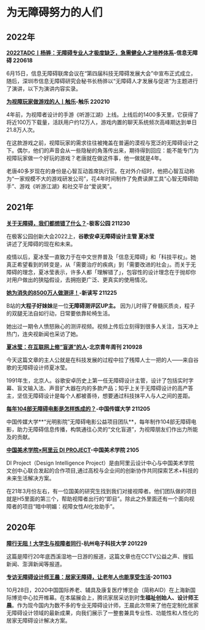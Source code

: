 # 为无障碍努力的人们

## 2022年 <a href="#vjf2n" id="vjf2n"></a>

[**2022TADC丨杨骅：无障碍专业人才极度缺乏，急需健全人才培养体系**](https://mp.weixin.qq.com/s/0MZNWYO0CKOrsH9aC4zOYg)**-信息无障碍 220618**

6月15日，信息无障碍联席会议在“第四届科技无障碍发展大会”中宣布正式成立，随后，深圳市信息无障碍研究会秘书长杨骅以“无障碍人才发展与促进”为主题进行了演讲，以下为演讲内容实录。



[**为视障玩家做游戏的人丨触乐**](https://mp.weixin.qq.com/s/MSZaVLMQ3XL5nJociqD6pg)**-触乐 220210**

4年前，为视障者设计的手游《听游江湖》上线。上线后的1400多天里，它获得了将近100万下载量，活跃用户约12万人，游戏内置的聊天系统频次高峰期达到单日21.8万人次。

在这款游戏之前，视障玩家的需求往往被掩盖在普遍的漠视与宽泛的无障碍设计之下。偶尔，他们的声音会从一些隐秘的角落传出来，期待得到回应：能不能专门为视障玩家做一个好玩的游戏？老唐就在做这件事，他一做就是4年。

老唐40多岁现在的身份是心智互动首席执行官。在对外介绍时，他把心智互动称为“一家规模不大的游戏研发公司”，花4年时间制作了免费读屏工具“心智无障碍助手”、游戏《听游江湖》和社交平台“爱说笑”。



## 2021年 <a href="#dht6w" id="dht6w"></a>

[**关于无障碍，我们都想错了什么？**](https://mp.weixin.qq.com/s/w41qC8K4j6QNLBuIbn4TFg)**-极客公园 211230**

在极客公园创新大会2022上，**谷歌安卓无障碍设计主管 夏冰莹**\
讲述了无障碍的现在和未来。

疫情以后，夏冰莹一直致力于在中文世界普及「信息无障碍」和「科技平权」。她真正希望看到的转变是，从「需要治疗的疾病」到「需要改进的社会」。而关于无障碍的理念，夏冰莹表示，许多人都「理解错了」，包容性的设计理念在于抛却你对用户做出的狭隘假设，去拥抱更广泛、更真实的使用情况。



[**她为消失的8500万人做测评！**](https://mp.weixin.qq.com/s/aZl\_b-6o4tk8NHy9IIJNig)**-新读写 211225**

B站的**大程子好妹妹**是一位**无障碍测评区UP主。** 因为儿时得了脊髓灰质炎，程子的双腿无法自如行动，日常要依靠轮椅生活。

她出过一期令人愤怒揪心的测评视频。视频上传后立刻得到很多人关注，当天冲上热门，连央视新闻也采访了她。



[**夏冰莹：在互联网上修“盲道”的人**](https://www.163.com/dy/article/GL0PJ34E0517BD18.html)**-北京青年周刊 210928**

今天这篇文章的主人公就是在科技发展的过程中拉了残障人士一把的人——来自谷歌的无障碍设计师夏冰莹。

1991年生，北京人。谷歌安卓历史上第一任无障碍设计主管，设计了包括实时字幕、盲文输入法、声音扩大器在内的多款产品；知乎上关于无障碍设计的高产答主，坚信无障碍设计是每个人都被善待，想要通过科技抹平人与人之间的差距。



[**每年104部无障碍电影是怎样炼成的？**](https://mp.weixin.qq.com/s/mCONV8dKzsC6XGuBMbmCdQ)**-中国传媒大学 211205**

中国传媒大学**“光明影院”无障碍电影公益项目团队**，每年制作104部无障碍电影，助力无障碍信息传播，构筑通往心灵的“文化盲道”，为视障朋友们作出力所能及的贡献。



[**中国美术学院×阿里云 DI PROJECT**](https://i.eqxiu.com/s/80lxfETK?eqrcode=1\&share\_level=7\&from\_user=219451fc-dcac-429d-85b7-4f41bdc041cc\&from\_id=7ec2283a-e\&share\_time=1633257409835)**-中国美术学院 2105**

DI Project（Design Intelligence Project）是由阿里云设计中心与中国美术学院文创中心联合发起的合作项目,通过高校与企业间的创新协作共同探索艺术+科技的未来生活解决方案。

在21年3月份左右，有一位国美的研究生找到我们对接视障者。他们团队做的项目就是H5里面的第三个，帮助视障者出行的“即目”。除此之外里面还有一个面向视障者的项目“暗中明媚：视障女性AI化妆助手”。



## 2020年 <a href="#dlt4n" id="dlt4n"></a>

[**障行无阻！大学生与视障者同行**](https://mp.weixin.qq.com/s/n3AEA-LHtvshhJYX2RUVAw)**-杭州电子科技大学 201229**

这篇是障行20年底西溪湿地一日游的报道，这篇文章也在CCTV公益之声、搜狐新闻、澎湃新闻等报道。



[**专访无障碍设计师王晨：居家无障碍，让老年人也能享受生活**](http://www.jia360.com/new/151776.html)**-201103**

10月28日，2020中国国际养老、辅具及康复医疗博览会（简称AID）在上海新国际博览中心拉开帷幕。在本届展会上，腾讯家居采访到时**生福祉创始人、设计师王晨**。作为现今国内为数不多的专业无障碍设计师，王晨此次带来了他在定制化居家无障碍设计领域的最新成果，向我们展示了一整套兼具专业性、功能性和人性化的居家无障碍设计解决方案。



